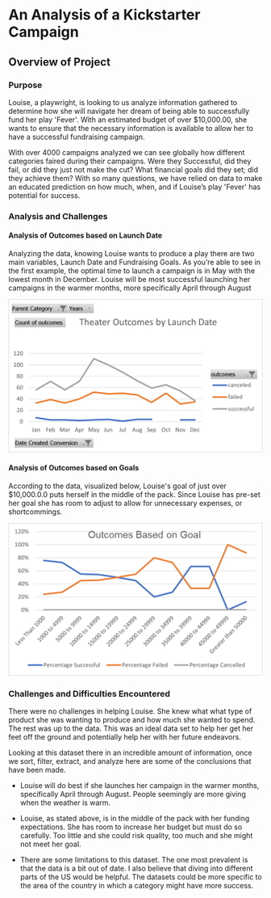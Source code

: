 # An Analysis of a Kickstarter Campaign
<h2>Overview of Project</h2>
<strong><h3>Purpose</h3></strong>
<p>Louise, a playwright, is looking to us analyze information gathered to determine how she will navigate her dream of being able to successfully fund her play 'Fever'.  With an estimated budget of over $10,000.00, she wants to ensure that the necessary information is available to allow her to have a successful fundraising campaign.  
<p>With over 4000 campaigns analyzed we can see globally how different categories faired during their campaigns. Were they Successful, did they fail, or did they just not make the cut? What financial goals did they set; did they achieve them? With so many questions, we have relied on data to make an educated prediction on how much, when, and if Louise’s play 'Fever' has potential for success. 
<h3>Analysis and Challenges</h3>
<h4>Analysis of Outcomes based on Launch Date</h4>
<p>Analyzing the data, knowing Louise wants to produce a play there are two main variables, Launch Date and Fundraising Goals. As you’re able to see in the first example, the optimal time to launch a campaign is in May with the lowest month in December. Louise will be most successful launching her campaigns in the warmer months, more specifically April through August
 
 ![Theater](https://github.com/SarahMason2015/kickstarter-analysis/blob/main/Resources/Theater_Outcome_vs_Launch.png)
<p><h4>Analysis of Outcomes based on Goals</h4>
<p>According to the data, visualized below, Louise's goal of just over $10,000.0.0 puts herself in the middle of the pack. Since Louise has pre-set her goal she has room to adjust to allow for unnecessary expenses, or shortcommings.

 ![goals](https://github.com/SarahMason2015/kickstarter-analysis/blob/main/Resources/Outcomes_vs_Goals.png) 
<h3>Challenges and Difficulties Encountered</h3></strong>
There were no challenges in helping Louise. She knew what what type of product she was wanting to produce and how much she wanted to spend. The rest was up to the data.  This was an ideal data set to help her get her feet off the ground and potentially help her with her future endeavors.
<p>Looking at this dataset there in an incredible amount of information, once we sort, filter, extract, and analyze here are some of the conclusions that have been made.

  * Louise will do best if she launches her campaign in the warmer months, specifically April through August. People seemingly are more giving when the weather is warm.

  * Louise, as stated above, is in the middle of the pack with her funding expectations. She has room to increase her budget but must do so carefully. Too little and she could risk quality, too much and she might not meet her goal. 

  * There are some limitations to this dataset. The one most prevalent is that the data is a bit out of date. I also believe that diving into different parts of the US would be helpful. The datasets could be more specific to the area of the country in which a category might have more success. 
 






















